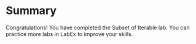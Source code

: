 # Summary

Congratulations! You have completed the Subset of Iterable lab. You can practice more labs in LabEx to improve your skills.
